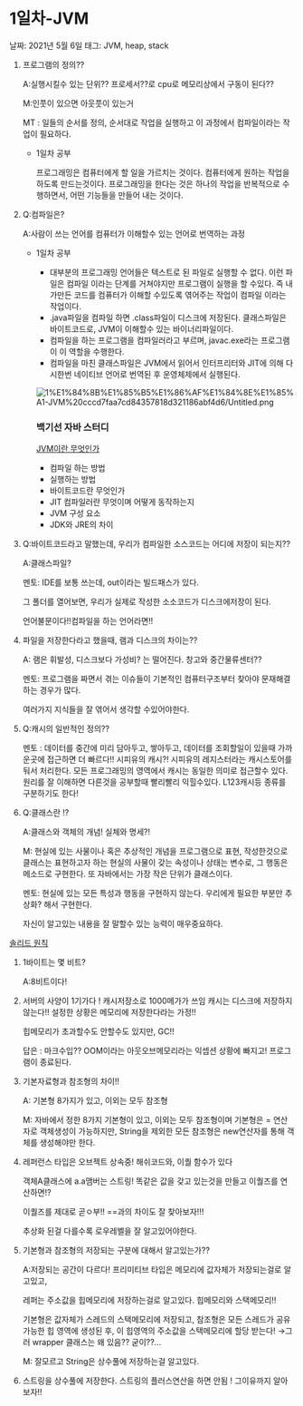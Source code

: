 # 1일차-JVM

날짜: 2021년 5월 6일
태그: JVM, heap, stack

1. 프로그램의 정의?? 

    A:실행시킬수 있는 단위?? 프로세서??로 cpu로 메모리상에서 구동이 된다??

    M:인풋이 있으면 아웃풋이 있는거

    MT : 일들의 순서를 정의, 순서대로 작업을 실행하고 이 과정에서 컴파일이라는 작업이 필요하다.

    - 1일차 공부

        프로그래밍은 컴퓨터에게 할 일을 가르치는 것이다. 컴퓨터에게 원하는 작업을 하도록 만드는것이다.
        프로그래밍을 한다는 것은 하나의 작업을 반복적으로 수행하면서, 어떤 기능들을 만들어 내는 것이다.

2. Q:컴파일은?  

    A:사람이 쓰는 언어를 컴퓨터가 이해할수 있는 언어로 번역하는 과정

    - 1일차 공부
        - 대부분의 프로그래밍 언어들은 텍스트로 된 파일로 실행할 수 없다. 이런 파일은 컴파일 이라는 단계를 거쳐야지만 프로그램이 실행을 할 수있다. 즉 내가만든 코드를 컴퓨터가 이해할 수있도록 엮어주는 작업이 컴파일 이라는 작업이다.
        - .java파일을 컴파일 하면 .class파일이 디스크에 저장된다. 클래스파일은 바이트코드로, JVM이 이해할수 있는 바이너리파일이다.
        - 컴파일을 하는 프로그램을 컴파일러라고 부르며, javac.exe라는 프로그램이 이 역할을 수행한다.
        - 컴파일을 마친 클래스파일은 JVM에서 읽어서 인터프리터와 JIT에 의해 다시한번 네이티브 언어로 번역된 후 운영체제에서 실행된다.

        ![1%E1%84%8B%E1%85%B5%E1%86%AF%E1%84%8E%E1%85%A1-JVM%20cccd7faa7cd84357818d321186abf4d6/Untitled.png](1%E1%84%8B%E1%85%B5%E1%86%AF%E1%84%8E%E1%85%A1-JVM%20cccd7faa7cd84357818d321186abf4d6/Untitled.png)

        ### 백기선 자바 스터디

        [JVM이란 무엇인가](https://www.notion.so/JVM-9d337c60bc3b4cb9b9b00f7eca0afd2f)

        - 컴파일 하는 방법
        - 실행하는 방법
        - 바이트코드란 무엇인가
        - JIT 컴파일러란 무엇이며 어떻게 동작하는지
        - JVM 구성 요소
        - JDK와 JRE의 차이
3. Q:바이트코드라고 말했는데, 우리가 컴파일한 소스코드는 어디에 저장이 되는지?? 

    A:클래스파일?  

    멘토: IDE를 보통 쓰는데, out이라는 빌드패스가 있다.

    그 폴더를 열어보면, 우리가 실제로 작성한 소소코드가 디스크에저장이 된다.

    언어불문이다!!컴파일을 하는 언어라면!!

4. 파일을 저장한다라고 했을때, 램과 디스크의 차이는??   

    A: 램은 휘발성, 디스크보다 가성비? 는 떨어진다. 창고와 중간물류센터??

    멘토: 프로그램을 짜면서 겪는 이슈들이 기본적인 컴퓨터구조부터 찾아야 문재해결하는 경우가 많다.

    여러가지 지식들을 잘 엮어서 생각할 수있어야한다.

5. Q:캐시의 일반적인 정의?? 

     멘토 : 데이터를 중간에 미리 담아두고, 쌓아두고, 데이터를 조회할일이 있을때 가까운곳에 접근하면 더 빠르다!! 시피유의 캐시?! 시피유의 레지스터라는 캐시스토어를 둬서 처리한다. 모든 프로그래밍의 영역에서 캐시는 동일한 의미로 접근할수 있다. 원리를 잘 이해하면 다른것을 공부할때 빨리빨리 익힐수있다. L123캐시등 종류를 구분하기도 한다!

6. Q:클래스란 !? 

    A:클래스와 객체의 개념! 실체와 명세?! 

    M: 현실에 있는 사물이나 혹은 추상적인 개념을 프로그램으로 표현, 작성한것으로 클래스는 표현하고자 하는 현실의 사물이 갖는 속성이나 상태는 변수로, 그 행동은 메소드로 구현한다. 또 자바에서는 가장 작은 단위가 클래스이다.

    멘토: 현실에 있는 모든 특성과 행동을 구현하지 않는다. 우리에게 필요한 부분만 추상화? 해서 구현한다.

     자신이 알고있는 내용을 잘 말할수 있는 능력이 매우중요하다.

[솔리드 원칙](https://www.notion.so/215bfa518a2c447b9e2801fbed76bfa1)

1. 1바이트는 몇 비트?

    A:8비트이다!

2. 서버의 사양이 1기가다 ! 캐시저장소로 1000메가가 쓰임
캐시는 디스크에 저장하지 않는다!! 설정한 상황은 메모리에 저장한다라는 가정!!

    힙메모리가 초과할수도 안할수도 있지만, GC!!

    답은 : 마크수입?? OOM이라는 아웃오브메모리라는 익셉션 상황에 빠지고! 프로그램이 종료된다.

3. 기본자료형과 참조형의 차이!!

    A: 기본형 8가지가 있고, 이외는 모두 참조형

    M: 자바에서 정한 8가지 기본형이 있고, 이외는 모두 참조형이며 기본형은 = 연산자로 객체생성이 가능하지만, String을 제외한 모든 참조형은 new연산자를 통해 객체를 생성해야만 한다.

4. 레퍼런스 타입은 오브젝트 상속중! 해쉬코드와, 이퀄 함수가 있다

    객체A클래스에 a.a맴버는 스트링! 똑같은 값을 갖고 있는것을 만들고 이퀄즈를 연산하면!?

    이퀄즈를 제대로 곧ㅇ부!! ==과의 차이도 잘 찾아보자!!!

    추상화 된걸 다를수록 로우레벨을 잘 알고있어야한다.

5. 기본형과 참조형의 저장되는 구분에 대해서 알고있는가??

    A:저장되는 공간이 다르다! 프리미티브 타입은 메모리에 값자체가 저장되는걸로 알고있고,

    레퍼는 주소값을 힙메모리에 저장하는걸로 알고있다.  힙메모리와 스택메모리!!

    기본형은 값자체가 스레드의 스택메모리에 저장되고, 참조형은 모든 스레드가 공유 가능한 힙 영역에 생성된 후, 이 힙영역의 주소값을 스택메모리에 할당 받는다!
    →그러 wrapper 클래스는 왜 있음?? 굳이??...

    M: 잘모르고 String은 상수풀에 저장하는걸 알고있다.

6. 스트링을 상수풀에 저장한다. 스트링의 플러스연산을 하면 안됨 ! 그이유까지 알아보자!!